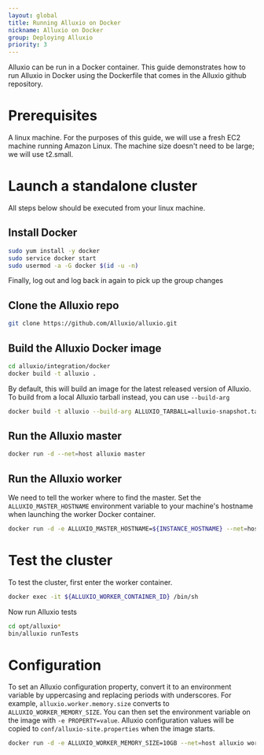 ```yaml
---
layout: global
title: Running Alluxio on Docker
nickname: Alluxio on Docker
group: Deploying Alluxio
priority: 3
---
```


Alluxio can be run in a Docker container. This guide demonstrates how to run Alluxio
in Docker using the Dockerfile that comes in the Alluxio github repository.

# Prerequisites

A linux machine. For the purposes of this guide, we will use a fresh EC2 machine running
Amazon Linux. The machine size doesn't need to be large; we will use t2.small.

# Launch a standalone cluster

All steps below should be executed from your linux machine.

## Install Docker

```bash
sudo yum install -y docker
sudo service docker start
sudo usermod -a -G docker $(id -u -n)
```

Finally, log out and log back in again to pick up the group changes

## Clone the Alluxio repo

```bash
git clone https://github.com/Alluxio/alluxio.git
```

## Build the Alluxio Docker image

```bash
cd alluxio/integration/docker
docker build -t alluxio .
```

By default, this will build an image for the latest released version of Alluxio. To build
from a local Alluxio tarball instead, you can use `--build-arg`
```bash
docker build -t alluxio --build-arg ALLUXIO_TARBALL=alluxio-snapshot.tar.gz .
```

## Run the Alluxio master

```bash
docker run -d --net=host alluxio master
```

## Run the Alluxio worker

We need to tell the worker where to find the master. Set the `ALLUXIO_MASTER_HOSTNAME`
environment variable to your machine's hostname when launching the worker Docker container.

```bash
docker run -d -e ALLUXIO_MASTER_HOSTNAME=${INSTANCE_HOSTNAME} --net=host alluxio worker
```

# Test the cluster

To test the cluster, first enter the worker container.
```bash
docker exec -it ${ALLUXIO_WORKER_CONTAINER_ID} /bin/sh
```

Now run Alluxio tests
```bash
cd opt/alluxio*
bin/alluxio runTests
```

# Configuration

To set an Alluxio configuration property, convert it to an environment variable by uppercasing
and replacing periods with underscores. For example, `alluxio.worker.memory.size` converts to
`ALLUXIO_WORKER_MEMORY_SIZE`. You can then set the environment variable on the image with
`-e PROPERTY=value`. Alluxio configuration values will be copied to `conf/alluxio-site.properties`
when the image starts.

```bash
docker run -d -e ALLUXIO_WORKER_MEMORY_SIZE=10GB --net=host alluxio worker
```
